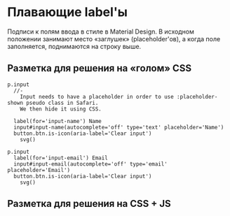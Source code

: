 # Плавающие label'ы

Подписи к полям ввода в стиле в Material Design. В исходном положении занимают место «заглушек» (placeholder'ов), а когда поле заполняется, поднимаются на строку выше.

## Разметка для решения на «голом» CSS

```pug
p.input
  //-
    Input needs to have a placeholder in order to use :placeholder-shown pseudo class in Safari.
    We then hide it using CSS.

  label(for='input-name') Name
  input#input-name(autocomplete='off' type='text' placeholder='Name')
  button.btn.is-icon(aria-label='Clear input')
    svg()

p.input
  label(for='input-email') Email
  input#input-email(autocomplete='off' type='email' placeholder='Email')
  button.btn.is-icon(aria-label='Clear input')
    svg()
```

## Разметка для решения на CSS + JS
